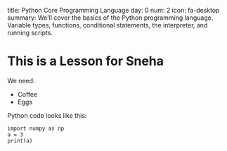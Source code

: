 title: Python Core Programming Language
day: 0
num: 2
icon: fa-desktop
summary: We'll cover the basics of the Python programming language.  Variable types, functions, conditional statements, the interpreter, and running scripts.

# This is a Lesson for Sneha

We need:

  - Coffee
  - Eggs


Python code looks like this:

    import numpy as np
    a = 3
    print(a)
